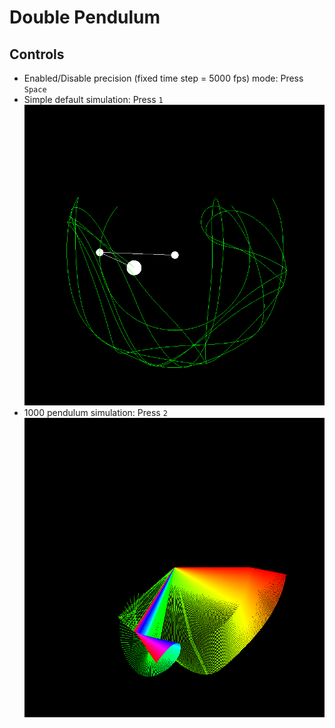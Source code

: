 # Double Pendulum
 
## Controls
- Enabled/Disable precision (fixed time step = 5000 fps) mode: Press ```Space```
- Simple default simulation: Press ```1```
![alt text](examples/default.png)
- 1000 pendulum simulation: Press ```2```
![alt text](examples/chaos.png)
